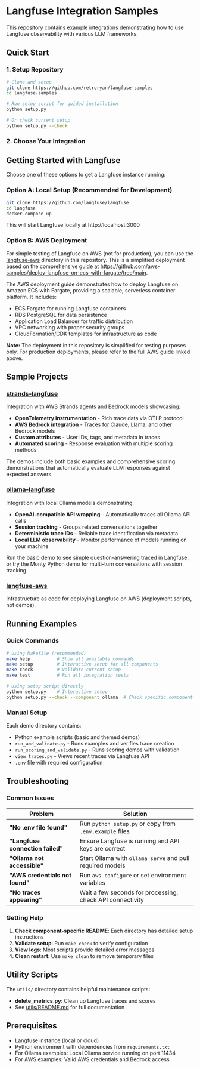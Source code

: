 # Langfuse Integration Samples

This repository contains example integrations demonstrating how to use Langfuse observability with various LLM frameworks.

## Quick Start

### 1. Setup Repository
```bash
# Clone and setup
git clone https://github.com/retroryan/langfuse-samples
cd langfuse-samples

# Run setup script for guided installation
python setup.py

# Or check current setup
python setup.py --check
```

### 2. Choose Your Integration

## Getting Started with Langfuse

Choose one of these options to get a Langfuse instance running:

### Option A: Local Setup (Recommended for Development)
```bash
git clone https://github.com/langfuse/langfuse
cd langfuse
docker-compose up
```
This will start Langfuse locally at http://localhost:3000

### Option B: AWS Deployment

For simple testing of Langfuse on AWS (not for production), you can use the [langfuse-aws](langfuse-aws/) directory in this repository. This is a simplified deployment based on the comprehensive guide at https://github.com/aws-samples/deploy-langfuse-on-ecs-with-fargate/tree/main.

The AWS deployment guide demonstrates how to deploy Langfuse on Amazon ECS with Fargate, providing a scalable, serverless container platform. It includes:
- ECS Fargate for running Langfuse containers
- RDS PostgreSQL for data persistence
- Application Load Balancer for traffic distribution
- VPC networking with proper security groups
- CloudFormation/CDK templates for infrastructure as code

**Note:** The deployment in this repository is simplified for testing purposes only. For production deployments, please refer to the full AWS guide linked above.

## Sample Projects

### [strands-langfuse](strands-langfuse/)
Integration with AWS Strands agents and Bedrock models showcasing:
- **OpenTelemetry instrumentation** - Rich trace data via OTLP protocol
- **AWS Bedrock integration** - Traces for Claude, Llama, and other Bedrock models
- **Custom attributes** - User IDs, tags, and metadata in traces
- **Automated scoring** - Response evaluation with multiple scoring methods

The demos include both basic examples and comprehensive scoring demonstrations that automatically evaluate LLM responses against expected answers.

### [ollama-langfuse](ollama-langfuse/)
Integration with local Ollama models demonstrating:
- **OpenAI-compatible API wrapping** - Automatically traces all Ollama API calls
- **Session tracking** - Groups related conversations together
- **Deterministic trace IDs** - Reliable trace identification via metadata
- **Local LLM observability** - Monitor performance of models running on your machine

Run the basic demo to see simple question-answering traced in Langfuse, or try the Monty Python demo for multi-turn conversations with session tracking.

### [langfuse-aws](langfuse-aws/)
Infrastructure as code for deploying Langfuse on AWS (deployment scripts, not demos).

## Running Examples

### Quick Commands
```bash
# Using Makefile (recommended)
make help          # Show all available commands
make setup         # Interactive setup for all components
make check         # Validate current setup
make test          # Run all integration tests

# Using setup script directly
python setup.py    # Interactive setup
python setup.py --check --component ollama  # Check specific component
```

### Manual Setup

Each demo directory contains:
- Python example scripts (basic and themed demos)
- `run_and_validate.py` - Runs examples and verifies trace creation
- `run_scoring_and_validate.py` - Runs scoring demos with validation
- `view_traces.py` - Views recent traces via Langfuse API
- `.env` file with required configuration

## Troubleshooting

### Common Issues

| Problem | Solution |
|---------|----------|
| **"No .env file found"** | Run `python setup.py` or copy from `.env.example` files |
| **"Langfuse connection failed"** | Ensure Langfuse is running and API keys are correct |
| **"Ollama not accessible"** | Start Ollama with `ollama serve` and pull required models |
| **"AWS credentials not found"** | Run `aws configure` or set environment variables |
| **"No traces appearing"** | Wait a few seconds for processing, check API connectivity |

### Getting Help

1. **Check component-specific README**: Each directory has detailed setup instructions
2. **Validate setup**: Run `make check` to verify configuration  
3. **View logs**: Most scripts provide detailed error messages
4. **Clean restart**: Use `make clean` to remove temporary files

## Utility Scripts

The `utils/` directory contains helpful maintenance scripts:

- **delete_metrics.py**: Clean up Langfuse traces and scores
- See [utils/README.md](utils/README.md) for full documentation

## Prerequisites

- Langfuse instance (local or cloud)
- Python environment with dependencies from `requirements.txt`
- For Ollama examples: Local Ollama service running on port 11434
- For AWS examples: Valid AWS credentials and Bedrock access